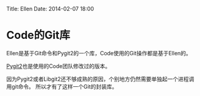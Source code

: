 Title: Ellen
Date: 2014-02-07 18:00

Code的Git库
=============

Ellen是基于Git命令和Pygit2的一个库，Code使用的Git操作都是基于Ellen的。

[Pygit2](http://github.com/libgit2/pygit2)也是使用的Code团队修改过的版本。

因为Pygit2或者Libgit2还不够成熟的原因，个别地方仍然需要单独起一个进程调用git命令。
所以才有了这样一个Git的封装库。
